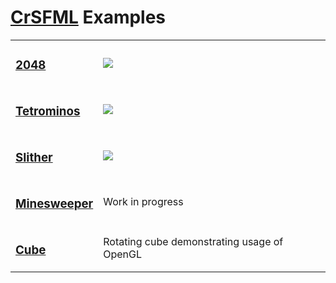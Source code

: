 <h1><a href="https://github.com/BlaXpirit/crsfml">CrSFML</a> Examples</h1>

<table><tr>
  <td>
    <h3><a href="2048">2048</a></h3>
  </td><td>
    <a href="http://gfycat.com/WhirlwindZealousFlatfish">
    <img src="http://zippy.gfycat.com/WhirlwindZealousFlatfish.gif"/></a>
  </td>
</tr><tr>
  <td>
    <h3><a href="tetrominos">Tetrominos</a></h3>
  </td><td>
    <a href="http://gfycat.com/IgnorantSoupyAnnelida">
    <img src="http://zippy.gfycat.com/IgnorantSoupyAnnelida.gif"/></a>
  </td>
</tr><tr>
  <td>
    <h3><a href="slither">Slither</a></h3>
  </td><td>
    <a href="http://gfycat.com/EachWaryAmazondolphin">
    <img src="http://giant.gfycat.com/AchingReflectingBunny.gif"/></a>
  </td>
</tr><tr>
  <td>
    <h3><a href="minesweeper">Minesweeper</a></h3>
  </td><td>
    Work in progress
  </td>
</tr><tr>
  <td>
    <h3><a href="cube">Cube</a></h3>
  </td><td>
    Rotating cube demonstrating usage of OpenGL
  </td>
</tr></table>
